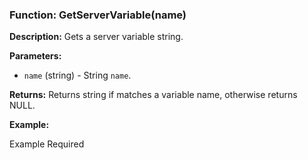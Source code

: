 ### Function: GetServerVariable(name)

**Description:**
Gets a server variable string.

**Parameters:**
- `name` (string) - String `name`.

**Returns:** Returns string if matches a variable name, otherwise returns NULL.

**Example:**

Example Required
